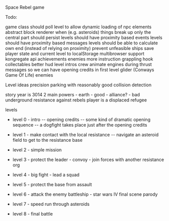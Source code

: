Space Rebel game

Todo:

game class should poll level to allow dynamic loading of npc elements
abstract block renderer
when (e.g. asteroids) things break up only the central part should persist
levels should have proximity based events
levels should have proximity based messages
levels should be able to calculate own end (instead of relying on proximity)
prevent unfeasible ships
save player state and current level to localStorage
multibrowser support
kongregate api
achievements
enemies
more instruction
grappling hook
collectables
better hud
level intros
crew
animate engines during thrust
messages so we can have opening credits in first level
glider (Conways Game Of Life) enemies

Level ideas
precision parking with reasonably good collision detection

story
year is 3014
2 main powers
    - earth - good
    - alliance? - bad
underground resistance against rebels
player is a displaced refugee

levels
- level 0 - intro
-- opening credits
-- some kind of dramatic opening sequence
-- a dogfight takes place just after the opening credits

- level 1 - make contact with the local resistance
-- navigate an asteroid field to get to the resistance base
- level 2 - simple mission
- level 3 - protect the leader - convoy - join forces with another resistance org
- level 4 - big fight - lead a squad
- level 5 - protect the base from assault
- level 6 - attack the enemy battleship - star wars IV final scene parody
- level 7 - speed run through asteroids
- level 8 - final battle